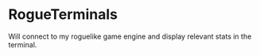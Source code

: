 # RogueTerminals

Will connect to my roguelike game engine
and display relevant stats in the terminal.
